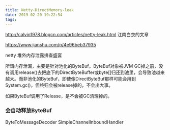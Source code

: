 ```yaml
---
title: Netty-DirectMemory-leak
date: 2019-02-20 19:22:54
tags:
---
```



http://calvin1978.blogcn.com/articles/netty-leak.html
江南白衣的文章

https://www.jianshu.com/p/4e96beb37935

netty 堆外内存泄露排查盛宴


所谓内存泄漏，主要是针对池化的ByteBuf。ByteBuf对象被JVM GC掉之前，没有调用release()去把底下的DirectByteBuffer或byte[]归还到池里，会导致池越来越大。而非池化的ByteBuf，即使像DirectByteBuf那样可能会用到System.gc()，但终归会被release掉的，不会出大事。

如果ByteBuf调用了Release，是不会被GC清理掉的。


### 会自动释放ByteBuf
ByteToMessageDecoder
SimpleChannelInboundHandler